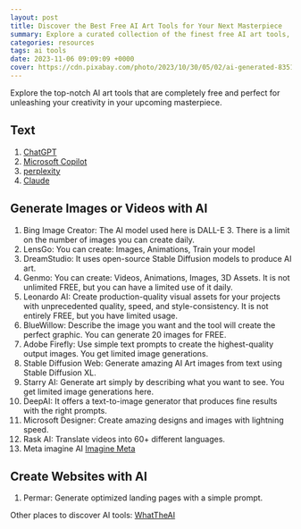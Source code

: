 ```yaml
---
layout: post
title: Discover the Best Free AI Art Tools for Your Next Masterpiece
summary: Explore a curated collection of the finest free AI art tools, designed to help you bring your artistic vision to life.
categories: resources
tags: ai tools
date: 2023-11-06 09:09:09 +0000
cover: https://cdn.pixabay.com/photo/2023/10/30/05/02/ai-generated-8351760_1280.png
---
```


Explore the top-notch AI art tools that are completely free and perfect for unleashing your creativity in your upcoming masterpiece.

## Text

1. <a href="https://chat.openai.com/" target="_blank">ChatGPT</a>
2. <a href="https://copilot.microsoft.com/" target="_blank">Microsoft Copilot</a>
3. <a href="https://www.perplexity.ai/" target="_blank">perplexity</a>
4. <a href="https://claude.ai/onboarding" target="_blank">Claude</a>

## Generate Images or Videos with AI

1. Bing Image Creator: The AI model used here is DALL-E 3. There is a limit on the number of images you can create daily.
2. LensGo: You can create: Images, Animations, Train your model
3. DreamStudio: It uses open-source Stable Diffusion models to produce AI art.
4. Genmo: You can create: Videos, Animations, Images, 3D Assets. It is not unlimited FREE, but you can have a limited use of it daily.
5. Leonardo AI: Create production-quality visual assets for your projects with unprecedented quality, speed, and style-consistency. It is not entirely FREE, but you have limited usage.
6. BlueWillow: Describe the image you want and the tool will create the perfect graphic. You can generate 20 images for FREE.
7. Adobe Firefly: Use simple text prompts to create the highest-quality output images. You get limited image generations.
8. Stable Diffusion Web: Generate amazing AI Art images from text using Stable Diffusion XL.
9. Starry AI: Generate art simply by describing what you want to see. You get limited image generations here.
10. DeepAI: It offers a text-to-image generator that produces fine results with the right prompts.
11. Microsoft Designer: Create amazing designs and images with lightning speed.
12. Rask AI: Translate videos into 60+ different languages.
13. Meta imagine AI <a href="https://imagine.meta.com/" target="_blank">Imagine Meta</a>

## Create Websites with AI

1. Permar: Generate optimized landing pages with a simple prompt.

Other places to discover AI tools: <a href="https://whattheai.tech" target="_blank">WhatTheAI</a>

